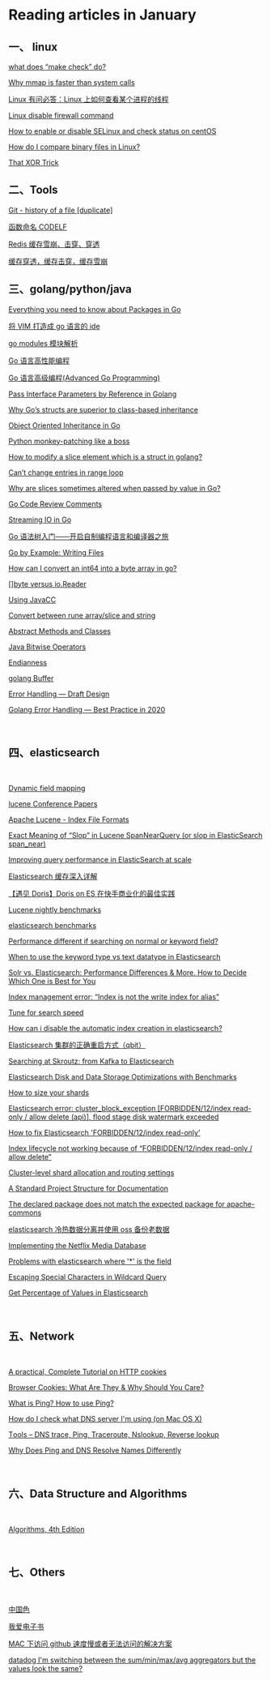 # Reading articles in January

## 一、 linux


[what does “make check” do?](https://stackoverflow.com/questions/1735473/what-does-make-check-do#:~:text=make%20check%20is%20a%20command,uses%20for%20a%20programming%20course.)

[Why mmap is faster than system calls](https://sasha-f.medium.com/why-mmap-is-faster-than-system-calls-24718e75ab37)

[Linux 有问必答：Linux 上如何查看某个进程的线程](https://linux.cn/article-5633-1.html)

[Linux disable firewall command](https://www.cyberciti.biz/faq/linux-disable-firewall-command/)

[How to enable or disable SELinux and check status on centOS](https://howto.lintel.in/enable-disable-selinux-centos/)

[How do I compare binary files in Linux?](https://superuser.com/questions/125376/how-do-i-compare-binary-files-in-linux)

[That XOR Trick](https://florian.github.io/xor-trick/)



## 二、Tools



[Git - history of a file [duplicate]](https://stackoverflow.com/questions/53611635/git-history-of-a-file)

[函数命名 CODELF](https://unbug.github.io/codelf/)

[Redis 缓存雪崩、击穿、穿透](https://segmentfault.com/a/1190000022029639)

[缓存穿透，缓存击穿，缓存雪崩](https://xie.infoq.cn/article/aa3c0ba25fe11d977658e4a2f)



## 三、golang/python/java


[Everything you need to know about Packages in Go](https://medium.com/rungo/everything-you-need-to-know-about-packages-in-go-b8bac62b74cc#:~:text=Go%20first%20searches%20for%20package,it%20is%20imported%20from%20there.)

[将 VIM 打造成 go 语言的 ide](https://learnku.com/articles/24924)

[go modules 模块解析](https://terryding77.github.io/p/9c8bdfe5)

[Go 语言高性能编程](https://github.com/geektutu/high-performance-go)

[Go 语言高级编程(Advanced Go Programming)](https://chai2010.cn/advanced-go-programming-book/)

[Pass Interface Parameters by Reference in Golang](https://medium.com/hackernoon/today-i-learned-pass-by-reference-on-interface-parameter-in-golang-35ee8d8a848e)

[Why Go’s structs are superior to class-based inheritance](https://medium.com/@simplyianm/why-gos-structs-are-superior-to-class-based-inheritance-b661ba897c67)

[Object Oriented Inheritance in Go](https://hackthology.com/object-oriented-inheritance-in-go.html#:~:text=The%20only%20difference%20between%20composition,fields%20of%20the%20parent%20struct%20.)

[Python monkey-patching like a boss](https://medium.com/@chipiga86/python-monkey-patching-like-a-boss-87d7ddb8098e)

[How to modify a slice element which is a struct in golang?](https://stackoverflow.com/questions/41127380/how-to-modify-a-slice-element-which-is-a-struct-in-golang)

[Can’t change entries in range loop](https://yourbasic.org/golang/gotcha-change-value-range/)

[Why are slices sometimes altered when passed by value in Go?](https://www.calhoun.io/why-are-slices-sometimes-altered-when-passed-by-value-in-go/)

[Go Code Review Comments](https://github.com/golang/go/wiki/CodeReviewComments#receiver-type)

[Streaming IO in Go](https://medium.com/learning-the-go-programming-language/streaming-io-in-go-d93507931185)

[Go 语法树入门——开启自制编程语言和编译器之旅](https://github.com/chai2010/go-ast-book)

[Go by Example: Writing Files](https://gobyexample.com/writing-files)

[How can I convert an int64 into a byte array in go?](https://stackoverflow.com/questions/35371385/how-can-i-convert-an-int64-into-a-byte-array-in-go)

[[]byte versus io.Reader](https://philpearl.github.io/post/reader/)

[Using JavaCC](https://cs.lmu.edu/~ray/notes/javacc/)

[Convert between rune array/slice and string](https://yourbasic.org/golang/convert-string-to-rune-slice/)

[Abstract Methods and Classes](https://docs.oracle.com/javase/tutorial/java/IandI/abstract.html#:~:text=An%20abstract%20class%20is%20a,but%20they%20can%20be%20subclassed.&text=When%20an%20abstract%20class%20is,methods%20in%20its%20parent%20class.)

[Java Bitwise Operators](https://www.baeldung.com/java-bitwise-operators)

[Endianness](https://en.wikipedia.org/wiki/Endianness)

[golang Buffer](https://golang.org/pkg/bytes/#Buffer)

[Error Handling — Draft Design](https://go.googlesource.com/proposal/+/master/design/go2draft-error-handling.md)

[Golang Error Handling — Best Practice in 2020](https://itnext.io/golang-error-handling-best-practice-a36f47b0b94c)

&nbsp;

## 四、elasticsearch

&nbsp;

[Dynamic field mapping](https://www.elastic.co/guide/en/elasticsearch/reference/current/dynamic-field-mapping.html)

[lucene Conference Papers](http://lucene.sourceforge.net/publications.html)

[Apache Lucene - Index File Formats](https://lucene.apache.org/core/3_0_3/fileformats.html#field_index)

[Exact Meaning of “Slop” in Lucene SpanNearQuery (or slop in ElasticSearch span_near)](https://stackoverflow.com/questions/21781267/exact-meaning-of-slop-in-lucene-spannearquery-or-slop-in-elasticsearch-span-n)

[Improving query performance in ElasticSearch at scale](https://blogs.halodoc.io/improving-query-performance-in-elasticsearch-at-scale/)

[Elasticsearch 缓存深入详解](https://mp.weixin.qq.com/s?__biz=MzI2NDY1MTA3OQ==&mid=2247485846&idx=1&sn=e5bd6cfd06f69c437e011670d8b6aab0&chksm=eaa821bedddfa8a8d56fdb12e478291f5df26c93fd5338e22ffb46579da8c73015fcc08ada5e&scene=132#wechat_redirect)

[【遇见 Doris】Doris on ES 在快手商业化的最佳实践](https://mp.weixin.qq.com/s/5Pc5ewVFWPgauG4hNLH9xw)

[Lucene nightly benchmarks](http://people.apache.org/~mikemccand/lucenebench/)

[elasticsearch benchmarks](https://elasticsearch-benchmarks.elastic.co/#)

[Performance different if searching on normal or keyword field?](https://discuss.elastic.co/t/performance-different-if-searching-on-normal-or-keyword-field/78692)

[When to use the keyword type vs text datatype in Elasticsearch](https://kb.objectrocket.com/elasticsearch/when-to-use-the-keyword-type-vs-text-datatype-in-elasticsearch#:~:text=The%20primary%20difference%20between%20the,fields%20are%20indexed%20as%20is.)

[Solr vs. Elasticsearch: Performance Differences & More. How to Decide Which One is Best for You](https://sematext.com/blog/solr-vs-elasticsearch-differences/)

[Index management error: “Index is not the write index for alias”](https://discuss.elastic.co/t/index-management-error-index-is-not-the-write-index-for-alias/180894/2)

[Tune for search speed](https://www.elastic.co/guide/en/elasticsearch/reference/current/tune-for-search-speed.html)

[How can i disable the automatic index creation in elasticsearch?](https://stackoverflow.com/questions/30931092/how-can-i-disable-the-automatic-index-creation-in-elasticsearch)

[Elasticsearch 集群的正确重启方式（qbit）](https://segmentfault.com/a/1190000038852469)

[Searching at Skroutz: from Kafka to Elasticsearch](https://engineering.skroutz.gr/blog/searching-at-skroutz-from-kafka-to-elasticsearch/)

[Elasticsearch Disk and Data Storage Optimizations with Benchmarks](https://coralogix.com/log-analytics-blog/elasticsearch-disk-and-data-storage-optimizations-with-benchmarks/)

[How to size your shards](https://www.elastic.co/guide/en/elasticsearch/reference/current/size-your-shards.html)

[Elasticsearch error: cluster_block_exception [FORBIDDEN/12/index read-only / allow delete (api)], flood stage disk watermark exceeded](https://stackoverflow.com/questions/50609417/elasticsearch-error-cluster-block-exception-forbidden-12-index-read-only-all)

[How to fix Elasticsearch 'FORBIDDEN/12/index read-only'](https://selleo.com/til/posts/esrgfyxjee-how-to-fix-elasticsearch-forbidden12index-read-only)

[Index lifecycle not working because of “FORBIDDEN/12/index read-only / allow delete”](https://discuss.elastic.co/t/index-lifecycle-not-working-because-of-forbidden-12-index-read-only-allow-delete/224074)

[Cluster-level shard allocation and routing settings](https://www.elastic.co/guide/en/elasticsearch/reference/7.10/modules-cluster.html#disk-based-shard-allocation)

[A Standard Project Structure for Documentation](https://opendevise.com/blog/standard-project-structure-for-docs/#:~:text=In%20Java%20projects%2C%20Java%20code,And%20the%20list%20goes%20on.)

[The declared package does not match the expected package for apache-commons](https://stackoverflow.com/questions/40900003/the-declared-package-does-not-match-the-expected-package-for-apache-commons)

[elasticsearch 冷热数据分离并使用 oss 备份老数据](https://anjia0532.github.io/2018/07/30/es-oss-hot-warm-backup/)

[Implementing the Netflix Media Database](https://netflixtechblog.com/implementing-the-netflix-media-database-53b5a840b42a)

[Problems with elasticsearch where '\*' is the field](https://stackoverflow.com/questions/24998352/problems-with-elasticsearch-where-is-the-field)

[Escaping Special Characters in Wildcard Query](https://discuss.elastic.co/t/escaping-special-characters-in-wildcard-query/5819)

[Get Percentage of Values in Elasticsearch](https://stackoverflow.com/questions/35639240/get-percentage-of-values-in-elasticsearch)

&nbsp;

## 五、Network

&nbsp;

[A practical, Complete Tutorial on HTTP cookies](https://www.valentinog.com/blog/cookies/)

[Browser Cookies: What Are They & Why Should You Care?](https://www.whoishostingthis.com/resources/cookies-guide/)

[What is Ping? How to use Ping?](https://www.cloudns.net/blog/what-is-ping-how-to-use-ping/)

[How do I check what DNS server I'm using (on Mac OS X)](https://superuser.com/questions/258151/how-do-i-check-what-dns-server-im-using-on-mac-os-x)

[Тools – DNS trace, Ping, Traceroute, Nslookup, Reverse lookup](https://www.cloudns.net/blog/dns-tools-dns-trace-online-ping-traceroute-dns-lookup-reverse-lookup/)

[Why Does Ping and DNS Resolve Names Differently](https://www.putorius.net/why-does-ping-and-dns-resolve-names.html#:~:text=A%3A%20Dig%20is%20a%20tool,Dig%20will%20use%20DNS%20only.)

&nbsp;

## 六、Data Structure and Algorithms

&nbsp;

[Algorithms, 4th Edition](https://algs4.cs.princeton.edu/home/)

&nbsp;

## 七、Others

&nbsp;

[中国色](http://zhongguose.com/#xiangyehong)

[我爱电子书](https://52doc.com/)

[MAC 下访问 github 速度慢或者无法访问的解决方案](https://www.jianshu.com/p/ec679f0877cc)

[datadog I'm switching between the sum/min/max/avg aggregators but the values look the same?](https://docs.datadoghq.com/dashboards/faq/i-m-switching-between-the-sum-min-max-avg-aggregators-but-the-values-look-the-same/#pagetitle)
